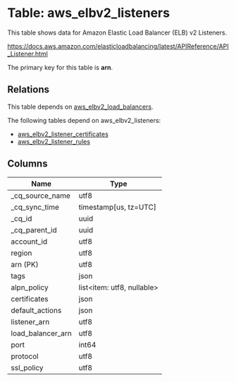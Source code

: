 # Table: aws_elbv2_listeners

This table shows data for Amazon Elastic Load Balancer (ELB) v2 Listeners.

https://docs.aws.amazon.com/elasticloadbalancing/latest/APIReference/API_Listener.html

The primary key for this table is **arn**.

## Relations

This table depends on [aws_elbv2_load_balancers](aws_elbv2_load_balancers).

The following tables depend on aws_elbv2_listeners:
  - [aws_elbv2_listener_certificates](aws_elbv2_listener_certificates)
  - [aws_elbv2_listener_rules](aws_elbv2_listener_rules)

## Columns

| Name          | Type          |
| ------------- | ------------- |
|_cq_source_name|utf8|
|_cq_sync_time|timestamp[us, tz=UTC]|
|_cq_id|uuid|
|_cq_parent_id|uuid|
|account_id|utf8|
|region|utf8|
|arn (PK)|utf8|
|tags|json|
|alpn_policy|list<item: utf8, nullable>|
|certificates|json|
|default_actions|json|
|listener_arn|utf8|
|load_balancer_arn|utf8|
|port|int64|
|protocol|utf8|
|ssl_policy|utf8|